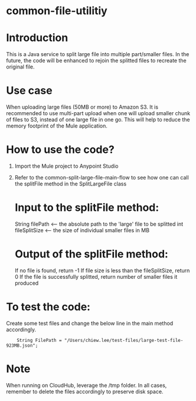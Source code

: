 # common-file-utilitiy
# Introduction
This is a Java service to split large file into  multiple part/smaller files. In the future, the code will be enhanced to rejoin the splitted files to recreate the original file.

# Use case
When uploading large files (50MB or  more) to Amazon S3. It is recommended to use multi-part upload when one will upload smaller chunk of files to S3, instead of one large file in one go. This will help to reduce the memory footprint of the Mule application.

# How to use the code?
1. Import the Mule project to Anypoint Studio
2. Refer to the common-split-large-file-main-flow to see how one can call the splitFile method in the SplitLargeFile class

    # Input to the splitFile method:
    String filePath  <-- the absolute path to the 'large' file to be splitted
    int fileSplitSize <-- the size of individual smaller files in MB

    # Output of the splitFile method:
    If no file is found, return  -1
	If file size is less than the fileSplitSize, return 0
	If the file is successfully splitted, return number of smaller files it produced 

# To test the code:
Create some test files and change the below line in the main method accordingly.

		String FilePath = "/Users/chiew.lee/test-files/large-test-file-923MB.json";

# Note
When running on CloudHub, leverage the /tmp folder. 
In all cases, remember to delete the files accordingly to preserve disk space.
